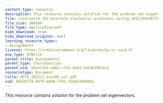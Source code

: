 ```yaml
---
content_type: resource
description: This resource contains solution for the problem set eigenvectors.
file: /courses/6-262-discrete-stochastic-processes-spring-2011/99a367788475e6d8ff0251b81d484661_MIT6_262S11_assn05_sol.pdf
file_size: 306484
file_type: application/pdf
hide_download: true
hide_download_original: null
learning_resource_types:
- Assignments
license: https://creativecommons.org/licenses/by-nc-sa/4.0/
ocw_type: OCWFile
parent_title: Assignments
parent_type: CourseSection
parent_uid: e6eac52a-e463-cfd2-eab3-5a5db3902ecb
resourcetype: Document
title: MIT6_262S11_assn05_sol.pdf
uid: 99a36778-8475-e6d8-ff02-51b81d484661
---
```

This resource contains solution for the problem set eigenvectors.